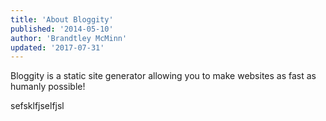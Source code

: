 ```yaml
---
title: 'About Bloggity'
published: '2014-05-10'
author: 'Brandtley McMinn'
updated: '2017-07-31'
---
```

Bloggity is a static site generator allowing you to make websites as fast as humanly possible!

sefsklfjselfjsl